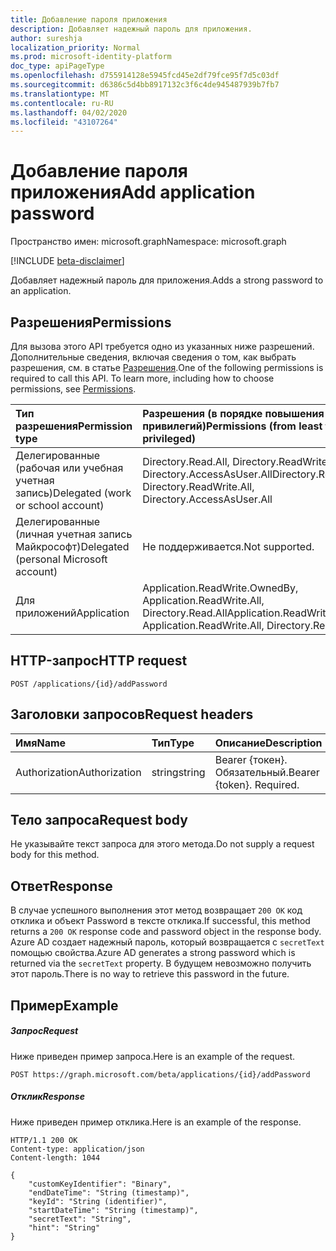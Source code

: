 ```yaml
---
title: Добавление пароля приложения
description: Добавляет надежный пароль для приложения.
author: sureshja
localization_priority: Normal
ms.prod: microsoft-identity-platform
doc_type: apiPageType
ms.openlocfilehash: d755914128e5945fcd45e2df79fce95f7d5c03df
ms.sourcegitcommit: d6386c5d4bb8917132c3f6c4de945487939b7fb7
ms.translationtype: MT
ms.contentlocale: ru-RU
ms.lasthandoff: 04/02/2020
ms.locfileid: "43107264"
---
```

# <a name="add-application-password"></a><span data-ttu-id="d2fe0-103">Добавление пароля приложения</span><span class="sxs-lookup"><span data-stu-id="d2fe0-103">Add application password</span></span>

<span data-ttu-id="d2fe0-104">Пространство имен: microsoft.graph</span><span class="sxs-lookup"><span data-stu-id="d2fe0-104">Namespace: microsoft.graph</span></span>

[!INCLUDE [beta-disclaimer](../../includes/beta-disclaimer.md)]

<span data-ttu-id="d2fe0-105">Добавляет надежный пароль для приложения.</span><span class="sxs-lookup"><span data-stu-id="d2fe0-105">Adds a strong password to an application.</span></span>

## <a name="permissions"></a><span data-ttu-id="d2fe0-106">Разрешения</span><span class="sxs-lookup"><span data-stu-id="d2fe0-106">Permissions</span></span>
<span data-ttu-id="d2fe0-p101">Для вызова этого API требуется одно из указанных ниже разрешений. Дополнительные сведения, включая сведения о том, как выбрать разрешения, см. в статье [Разрешения](/graph/permissions-reference).</span><span class="sxs-lookup"><span data-stu-id="d2fe0-p101">One of the following permissions is required to call this API. To learn more, including how to choose permissions, see [Permissions](/graph/permissions-reference).</span></span>

|<span data-ttu-id="d2fe0-109">Тип разрешения</span><span class="sxs-lookup"><span data-stu-id="d2fe0-109">Permission type</span></span>      | <span data-ttu-id="d2fe0-110">Разрешения (в порядке повышения привилегий)</span><span class="sxs-lookup"><span data-stu-id="d2fe0-110">Permissions (from least to most privileged)</span></span>              |
|:--------------------|:---------------------------------------------------------|
|<span data-ttu-id="d2fe0-111">Делегированные (рабочая или учебная учетная запись)</span><span class="sxs-lookup"><span data-stu-id="d2fe0-111">Delegated (work or school account)</span></span> | <span data-ttu-id="d2fe0-112">Directory.Read.All, Directory.ReadWrite.All, Directory.AccessAsUser.All</span><span class="sxs-lookup"><span data-stu-id="d2fe0-112">Directory.Read.All, Directory.ReadWrite.All, Directory.AccessAsUser.All</span></span>    |
|<span data-ttu-id="d2fe0-113">Делегированные (личная учетная запись Майкрософт)</span><span class="sxs-lookup"><span data-stu-id="d2fe0-113">Delegated (personal Microsoft account)</span></span> | <span data-ttu-id="d2fe0-114">Не поддерживается.</span><span class="sxs-lookup"><span data-stu-id="d2fe0-114">Not supported.</span></span>    |
|<span data-ttu-id="d2fe0-115">Для приложений</span><span class="sxs-lookup"><span data-stu-id="d2fe0-115">Application</span></span> | <span data-ttu-id="d2fe0-116">Application.ReadWrite.OwnedBy, Application.ReadWrite.All, Directory.Read.All</span><span class="sxs-lookup"><span data-stu-id="d2fe0-116">Application.ReadWrite.OwnedBy, Application.ReadWrite.All, Directory.Read.All</span></span> |

## <a name="http-request"></a><span data-ttu-id="d2fe0-117">HTTP-запрос</span><span class="sxs-lookup"><span data-stu-id="d2fe0-117">HTTP request</span></span>
<!-- { "blockType": "ignored" } -->
```http
POST /applications/{id}/addPassword
```

## <a name="request-headers"></a><span data-ttu-id="d2fe0-118">Заголовки запросов</span><span class="sxs-lookup"><span data-stu-id="d2fe0-118">Request headers</span></span>
| <span data-ttu-id="d2fe0-119">Имя</span><span class="sxs-lookup"><span data-stu-id="d2fe0-119">Name</span></span>       | <span data-ttu-id="d2fe0-120">Тип</span><span class="sxs-lookup"><span data-stu-id="d2fe0-120">Type</span></span> | <span data-ttu-id="d2fe0-121">Описание</span><span class="sxs-lookup"><span data-stu-id="d2fe0-121">Description</span></span>|
|:-----------|:------|:----------|
| <span data-ttu-id="d2fe0-122">Authorization</span><span class="sxs-lookup"><span data-stu-id="d2fe0-122">Authorization</span></span>  | <span data-ttu-id="d2fe0-123">string</span><span class="sxs-lookup"><span data-stu-id="d2fe0-123">string</span></span>  | <span data-ttu-id="d2fe0-p102">Bearer {токен}. Обязательный.</span><span class="sxs-lookup"><span data-stu-id="d2fe0-p102">Bearer {token}. Required.</span></span>  |

## <a name="request-body"></a><span data-ttu-id="d2fe0-126">Тело запроса</span><span class="sxs-lookup"><span data-stu-id="d2fe0-126">Request body</span></span>
<span data-ttu-id="d2fe0-127">Не указывайте текст запроса для этого метода.</span><span class="sxs-lookup"><span data-stu-id="d2fe0-127">Do not supply a request body for this method.</span></span>

## <a name="response"></a><span data-ttu-id="d2fe0-128">Ответ</span><span class="sxs-lookup"><span data-stu-id="d2fe0-128">Response</span></span>

<span data-ttu-id="d2fe0-129">В случае успешного выполнения этот метод возвращает `200 OK` код отклика и объект Password в тексте отклика.</span><span class="sxs-lookup"><span data-stu-id="d2fe0-129">If successful, this method returns a `200 OK` response code and password object in the response body.</span></span> <span data-ttu-id="d2fe0-130">Azure AD создает надежный пароль, который возвращается с `secretText` помощью свойства.</span><span class="sxs-lookup"><span data-stu-id="d2fe0-130">Azure AD generates a strong password which is returned via the `secretText` property.</span></span> <span data-ttu-id="d2fe0-131">В будущем невозможно получить этот пароль.</span><span class="sxs-lookup"><span data-stu-id="d2fe0-131">There is no way to retrieve this password in the future.</span></span>

## <a name="example"></a><span data-ttu-id="d2fe0-132">Пример</span><span class="sxs-lookup"><span data-stu-id="d2fe0-132">Example</span></span>
##### <a name="request"></a><span data-ttu-id="d2fe0-133">Запрос</span><span class="sxs-lookup"><span data-stu-id="d2fe0-133">Request</span></span>
<span data-ttu-id="d2fe0-134">Ниже приведен пример запроса.</span><span class="sxs-lookup"><span data-stu-id="d2fe0-134">Here is an example of the request.</span></span>

```http
POST https://graph.microsoft.com/beta/applications/{id}/addPassword
```
##### <a name="response"></a><span data-ttu-id="d2fe0-135">Отклик</span><span class="sxs-lookup"><span data-stu-id="d2fe0-135">Response</span></span>
<span data-ttu-id="d2fe0-136">Ниже приведен пример отклика.</span><span class="sxs-lookup"><span data-stu-id="d2fe0-136">Here is an example of the response.</span></span>

```http
HTTP/1.1 200 OK
Content-type: application/json
Content-length: 1044

{
    "customKeyIdentifier": "Binary",
    "endDateTime": "String (timestamp)",
    "keyId": "String (identifier)",
    "startDateTime": "String (timestamp)",
    "secretText": "String",
    "hint": "String"
}
```
